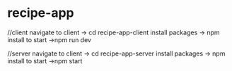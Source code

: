 # recipe-app

//client
navigate to client -> cd recipe-app-client
install packages -> npm install
to start ->npm run dev

//server
navigate to client -> cd recipe-app-server
install packages -> npm install
to start ->npm start

